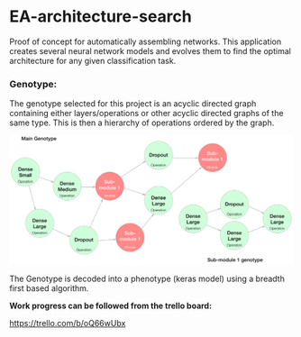 # EA-architecture-search
Proof of concept for automatically assembling networks. This application creates several neural network models and evolves them to find the optimal architecture for any given classification task. 

### Genotype: 
The genotype selected for this project is an acyclic directed graph containing either layers/operations or other acyclic directed graphs of the same type. This is then a hierarchy of operations ordered by the graph. 


![Genotype illustration](https://github.com/MagnusPoppe/EA-architecture-search/blob/master/model_images/genotype.png?raw=true)


The Genotype is decoded into a phenotype (keras model) using a breadth first based algorithm. 

**Work progress can be followed from the trello board:**

https://trello.com/b/oQ66wUbx
